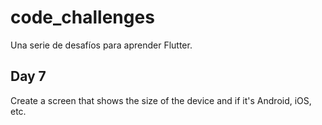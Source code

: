 # code_challenges

Una serie de desafíos para aprender Flutter.

## Day 7

Create a screen that shows the size of the device and if it's Android, iOS, etc.